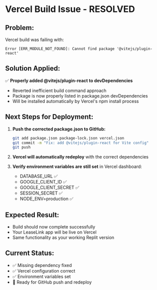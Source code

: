 # Vercel Build Issue - RESOLVED

## Problem:
Vercel build was failing with:
```
Error [ERR_MODULE_NOT_FOUND]: Cannot find package '@vitejs/plugin-react'
```

## Solution Applied:
✅ **Properly added @vitejs/plugin-react to devDependencies**
- Reverted inefficient build command approach
- Package is now properly listed in package.json devDependencies
- Will be installed automatically by Vercel's npm install process

## Next Steps for Deployment:

1. **Push the corrected package.json to GitHub:**
   ```bash
   git add package.json package-lock.json vercel.json
   git commit -m "Fix: add @vitejs/plugin-react for Vite config"
   git push
   ```

2. **Vercel will automatically redeploy** with the correct dependencies

3. **Verify environment variables are still set** in Vercel dashboard:
   - DATABASE_URL ✅
   - GOOGLE_CLIENT_ID ✅
   - GOOGLE_CLIENT_SECRET ✅
   - SESSION_SECRET ✅
   - NODE_ENV=production ✅

## Expected Result:
- Build should now complete successfully
- Your LeaseLink app will be live on Vercel
- Same functionality as your working Replit version

## Current Status:
- ✅ Missing dependency fixed
- ✅ Vercel configuration correct
- ✅ Environment variables set
- 🔄 Ready for GitHub push and redeploy